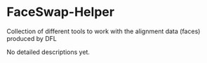 # FaceSwap-Helper
Collection of different tools to work with the alignment data (faces) produced by DFL

No detailed descriptions yet.

